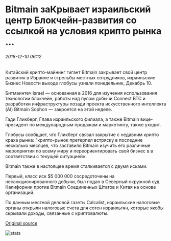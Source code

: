 # Bitmain заКрывает израильский центр Блокчейн-развития со ссылкой на условия крипто рынка ...

###### 2018-12-10 06:12

Китайский крипто-майнинг гигант Bitmain закрывает свой центр развития в Израиле и стрельбы местных сотрудников, израильские Бизнес Новости выходе глобусы узнали понедельник, Декабрь 10.

Битмаинтеч Israel — основанная в 2016 для изучения использования технологии блокчейн, работы над пулом добычи Connect BTC и разработки инфраструктуры позади проекта искусственного интеллекта (AI) Bitmain Sophon — закроется на этой неделе.

Гади Гликберг, Глава израильского филиала, а также Bitmain вице-президент по международным продажам и маркетингу, также уходит.

Глобусы сообщает, что Гликберг связал закрытие с недавним крипто краха рынка: "крипто-рынок претерпел встряску в последние несколько месяцев, что заставило Bitmain изучить его различные мероприятия по всему миру и переориентировать свой бизнес в в соответствии с текущей ситуацией».

Bitmain также в настоящее время сталкивается с двумя исками.

Первый, класс иск $5 000 000 сосредоточены на несанкционированного добычи, был подан в Северный окружной суд Калифорнии против Bitmain Соединенных Штатов и Китая на основе организаций.

По данным местной деловой газеты Calcalist, израильские налоговые органы открыли налоговые счета для сотен израильтян, которые якобы скрывали доходы, связанные с криптовалюты.

[Original source](https://cointelegraph.com/news/bitmain-closes-israeli-blockchain-development-center-citing-crypto-market-conditions)

![stats](https://c.statcounter.com/11760860/0/a89fa40b/1/ "stats")